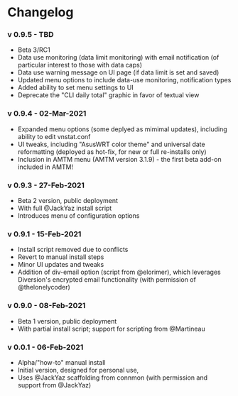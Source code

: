 # Changelog #

### v 0.9.5 - TBD ###
* Beta 3/RC1
* Data use monitoring (data limit monitoring) with email notification (of particular interest to those with data caps)
* Data use warning message on UI page (if data limit is set and saved)
* Updated menu options to include data-use monitoring, notification types
* Added ability to set menu settings to UI
* Deprecate the "CLI daily total" graphic in favor of textual view


### v 0.9.4 - 02-Mar-2021 ###
* Expanded menu options (some deplyed as mimimal updates), including ability to edit vnstat.conf
* UI tweaks, including "AsusWRT color theme" and universal date reformatting (deployed as hot-fix, for new or full re-installs only)
* Inclusion in AMTM menu (AMTM version 3.1.9) - the first beta add-on included in AMTM!

### v 0.9.3 - 27-Feb-2021 ###
* Beta 2 version, public deployment
* With full @JackYaz install script
* Introduces menu of configuration options

### v 0.9.1 - 15-Feb-2021 ###
* Install script removed due to conflicts
* Revert to manual install steps
* Minor UI updates and tweaks
* Addition of div-email option (script from @elorimer), which leverages Diversion's encrypted email functionality (with permission of @thelonelycoder)

### v 0.9.0 - 08-Feb-2021 ###
* Beta 1 version, public deployment
* With partial install script; support for scripting from @Martineau

### v 0.0.1 - 06-Feb-2021 ###
* Alpha/"how-to" manual install
* Initial version, designed for personal use, 
* Uses @JackYaz scaffolding from connmon (with permission and support from @JackYaz)
